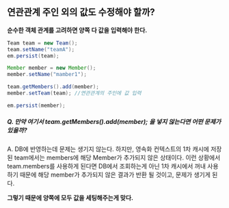 ## 연관관계 주인 외의 값도 수정해야 할까?

**순수한 객체 관계를 고려하면 양쪽 다 값을 입력해야 한다.** 

```java
Team team = new Team();
team.setName("teamA");
em.persist(team);

Member member = new Member();
member.setName("mamber1");

team.getMembers().add(member);
member.setTeam(team); //연관관계의 주인에 값 입력

em.persist(member);
```

##### Q. 만약 여기서 team.getMembers().add(member); 을 넣지 않는다면 어떤 문제가 있을까? 

A. DB에 반영하는데 문제는 생기지 않는다. 하지만, 영속화 컨텍스트의 1차 캐시에 저장된 team에서는 members에 해당 Member가 추가되지 않은 상태이다.  이런 상황에서 team.members를 사용하게 된다면 DB에서 조회하는게 아닌 1차 캐시에서 꺼내 사용하기 때문에 해당 member가 추가되지 않은 결과가 반환 될 것이고, 문제가 생기게 된다.

**그렇기 때문에 양쪽에 모두 값을 세팅해주는게 맞다.** 

